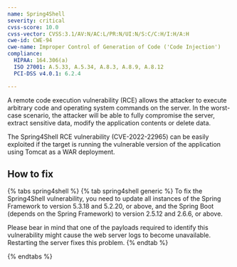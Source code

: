 ```yaml
---
name: Spring4Shell
severity: critical
cvss-score: 10.0
cvss-vector: CVSS:3.1/AV:N/AC:L/PR:N/UI:N/S:C/C:H/I:H/A:H
cwe-id: CWE-94
cwe-name: Improper Control of Generation of Code ('Code Injection')
compliance:
  HIPAA: 164.306(a)
  ISO 27001: A.5.33, A.5.34, A.8.3, A.8.9, A.8.12
  PCI-DSS v4.0.1: 6.2.4

---            
```


A remote code execution vulnerability (RCE) allows the attacker to execute arbitrary code and operating system commands on the server. In the worst-case scenario, the attacker will be able to fully compromise the server, extract sensitive data, modify the application contents or delete data.

The Spring4Shell RCE vulnerability (CVE-2022-22965) can be easily exploited if the target is running the vulnerable version of the application using Tomcat as a WAR deployment.

## How to fix

{% tabs spring4shell %}
{% tab spring4shell generic %}
To fix the Spring4Shell vulnerability, you need to update all instances of the Spring Framework to version 5.3.18 and 5.2.20, or above, and the Spring Boot (depends on the Spring Framework) to version 2.5.12 and 2.6.6, or above.

Please bear in mind that one of the payloads required to identify this vulnerability might cause the web server logs to become unavailable. Restarting the server fixes this problem.
{% endtab %}

{% endtabs %}
